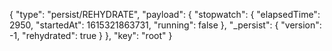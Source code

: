 {
    "type": "persist/REHYDRATE",
    "payload": {
        "stopwatch": {
            "elapsedTime": 2950,
            "startedAt": 1615321863731,
            "running": false
        },
        "_persist": {
            "version": -1,
            "rehydrated": true
        }
    },
    "key": "root"
}